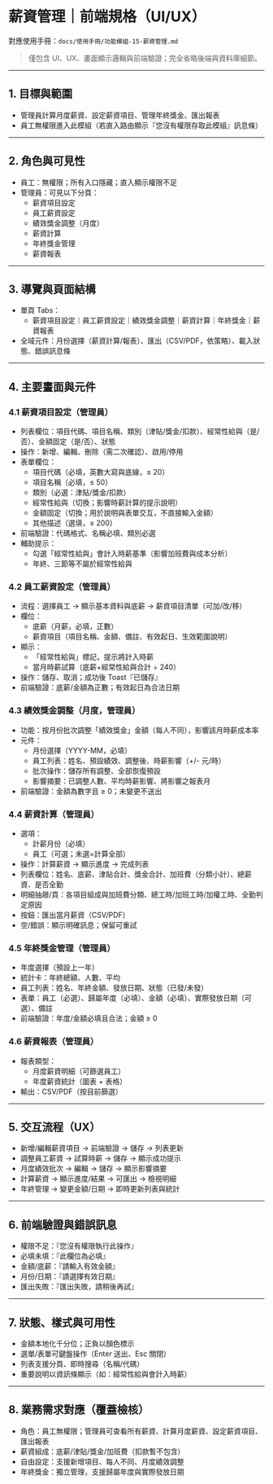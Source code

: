 # 薪資管理｜前端規格（UI/UX）

對應使用手冊：`docs/使用手冊/功能模組-15-薪資管理.md`

> 僅包含 UI、UX、畫面顯示邏輯與前端驗證；完全省略後端與資料庫細節。

---

## 1. 目標與範圍
- 管理員計算月度薪資、設定薪資項目、管理年終獎金、匯出報表
- 員工無權限進入此模組（若直入路由顯示『您沒有權限存取此模組』訊息條）

---

## 2. 角色與可見性
- 員工：無權限；所有入口隱藏；直入顯示權限不足
- 管理員：可見以下分頁：
  - 薪資項目設定
  - 員工薪資設定
  - 績效獎金調整（月度）
  - 薪資計算
  - 年終獎金管理
  - 薪資報表

---

## 3. 導覽與頁面結構
- 單頁 Tabs：
  - 薪資項目設定｜員工薪資設定｜績效獎金調整｜薪資計算｜年終獎金｜薪資報表
- 全域元件：月份選擇（薪資計算/報表）、匯出（CSV/PDF，依策略）、載入狀態、錯誤訊息條

---

## 4. 主要畫面與元件

### 4.1 薪資項目設定（管理員）
- 列表欄位：項目代碼、項目名稱、類別（津貼/獎金/扣款）、經常性給與（是/否）、金額固定（是/否）、狀態
- 操作：新增、編輯、刪除（需二次確認）、啟用/停用
- 表單欄位：
  - 項目代碼（必填，英數大寫與底線，≤ 20）
  - 項目名稱（必填，≤ 50）
  - 類別（必選：津貼/獎金/扣款）
  - 經常性給與（切換；影響時薪計算的提示說明）
  - 金額固定（切換；用於說明與表單交互，不直接輸入金額）
  - 其他描述（選填，≤ 200）
- 前端驗證：代碼格式、名稱必填、類別必選
- 輔助提示：
  - 勾選「經常性給與」會計入時薪基準（影響加班費與成本分析）
  - 年終、三節等不屬於經常性給與

### 4.2 員工薪資設定（管理員）
- 流程：選擇員工 → 顯示基本資料與底薪 → 薪資項目清單（可加/改/移）
- 欄位：
  - 底薪（月薪，必填，正數）
  - 薪資項目（項目名稱、金額、備註、有效起日、生效範圍說明）
- 顯示：
  - 「經常性給與」標記，提示將計入時薪
  - 當月時薪試算（底薪+經常性給與合計 ÷ 240）
- 操作：儲存、取消；成功後 Toast『已儲存』
- 前端驗證：底薪/金額為正數；有效起日為合法日期

### 4.3 績效獎金調整（月度，管理員）
- 功能：按月份批次調整「績效獎金」金額（每人不同），影響該月時薪成本率
- 元件：
  - 月份選擇（YYYY-MM，必填）
  - 員工列表：姓名、預設績效、調整後、時薪影響（+/- 元/時）
  - 批次操作：儲存所有調整、全部恢復預設
  - 影響摘要：已調整人數、平均時薪影響、將影響之報表月
- 前端驗證：金額為數字且 ≥ 0；未變更不送出

### 4.4 薪資計算（管理員）
- 選項：
  - 計薪月份（必填）
  - 員工（可選；未選=計算全部）
- 操作：計算薪資 → 顯示進度 → 完成列表
- 列表欄位：姓名、底薪、津貼合計、獎金合計、加班費（分類小計）、總薪資、是否全勤
- 明細抽屜/頁：各項目組成與加班費分類、總工時/加班工時/加權工時、全勤判定原因
- 按鈕：匯出當月薪資（CSV/PDF）
- 空/錯誤：顯示明確訊息；保留可重試

### 4.5 年終獎金管理（管理員）
- 年度選擇（預設上一年）
- 統計卡：年終總額、人數、平均
- 員工列表：姓名、年終金額、發放日期、狀態（已發/未發）
- 表單：員工（必選）、歸屬年度（必填）、金額（必填）、實際發放日期（可選）、備註
- 前端驗證：年度/金額必填且合法；金額 ≥ 0

### 4.6 薪資報表（管理員）
- 報表類型：
  - 月度薪資明細（可篩選員工）
  - 年度薪資統計（圖表 + 表格）
- 輸出：CSV/PDF（按目前篩選）

---

## 5. 交互流程（UX）
- 新增/編輯薪資項目 → 前端驗證 → 儲存 → 列表更新
- 調整員工薪資 → 試算時薪 → 儲存 → 顯示成功提示
- 月度績效批次 → 編輯 → 儲存 → 顯示影響摘要
- 計算薪資 → 顯示進度/結果 → 可匯出 → 檢視明細
- 年終管理 → 變更金額/日期 → 即時更新列表與統計

---

## 6. 前端驗證與錯誤訊息
- 權限不足：『您沒有權限執行此操作』
- 必填未填：『此欄位為必填』
- 金額/底薪：『請輸入有效金額』
- 月份/日期：『請選擇有效日期』
- 匯出失敗：『匯出失敗，請稍後再試』

---

## 7. 狀態、樣式與可用性
- 金額本地化千分位；正負以顏色標示
- 選單/表單可鍵盤操作（Enter 送出、Esc 關閉）
- 列表支援分頁、即時搜尋（名稱/代碼）
- 重要說明以資訊條顯示（如：經常性給與會計入時薪）

---

## 8. 業務需求對應（覆蓋檢核）
- 角色：員工無權限；管理員可查看所有薪資、計算月度薪資、設定薪資項目、匯出報表
- 薪資組成：底薪/津貼/獎金/加班費（扣款暫不包含）
- 自由設定：支援新增項目、每人不同、月度績效調整
- 年終獎金：獨立管理，支援歸屬年度與實際發放日期
